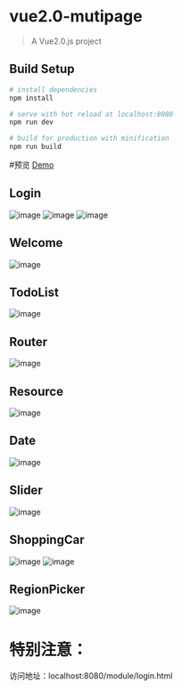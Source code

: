 # vue2.0-mutipage

> A Vue2.0.js project

## Build Setup

``` bash
# install dependencies
npm install

# serve with hot reload at localhost:8080
npm run dev

# build for production with minification
npm run build
```
#预览
 [Demo](https://WispYs.github.io/Vue2.0-Demo/module/login.html)
 
## Login
![image](https://github.com/WispYs/Vue2.0-Examples/raw/master/src/assets/img/login.png)
![image](https://github.com/WispYs/Vue2.0-Examples/raw/master/src/assets/img/loginerror.png)
![image](https://github.com/WispYs/Vue2.0-Examples/raw/master/src/assets/img/loginsuccess.png)

## Welcome
![image](https://github.com/WispYs/Vue2.0-Examples/raw/master/src/assets/img/welcome.png)

## TodoList
![image](https://github.com/WispYs/Vue2.0-Examples/raw/master/src/assets/img/todoList.png)

## Router
![image](https://github.com/WispYs/Vue2.0-Examples/raw/master/src/assets/img/router.png)

## Resource
![image](https://github.com/WispYs/Vue2.0-Examples/raw/master/src/assets/img/resource.png)

## Date
![image](https://github.com/WispYs/Vue2.0-Examples/raw/master/src/assets/img/date.png)

## Slider
![image](https://github.com/WispYs/Vue2.0-Examples/raw/master/src/assets/img/slider.png)

## ShoppingCar
![image](https://github.com/WispYs/Vue2.0-Examples/raw/master/src/assets/img/goods.png)
![image](https://github.com/WispYs/Vue2.0-Examples/raw/master/src/assets/img/shoppingCar.png)

## RegionPicker
![image](https://github.com/WispYs/Vue2.0-Examples/raw/master/src/assets/img/regionPicker.png)

# 特别注意：

访问地址：localhost:8080/module/login.html
